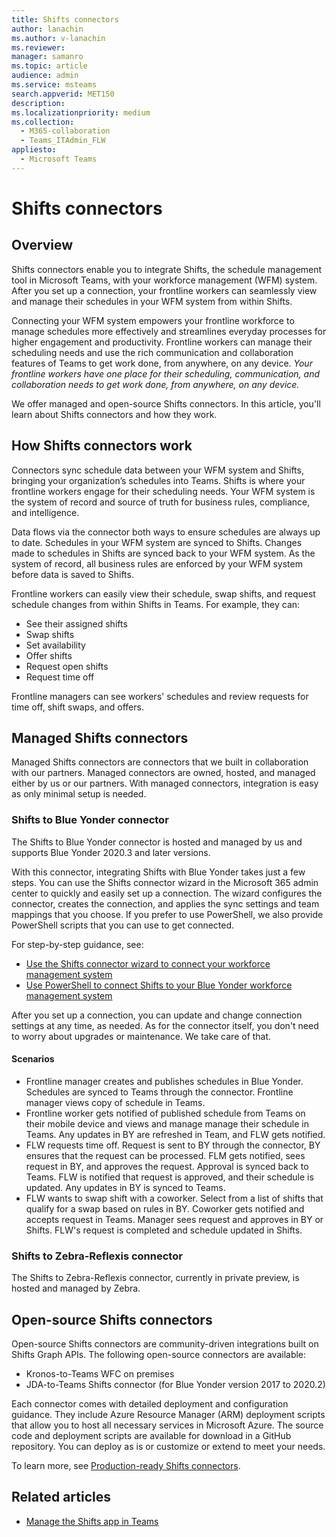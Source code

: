 ```yaml
---
title: Shifts connectors
author: lanachin
ms.author: v-lanachin
ms.reviewer: 
manager: samanro
ms.topic: article
audience: admin
ms.service: msteams
search.appverid: MET150
description: 
ms.localizationpriority: medium
ms.collection: 
  - M365-collaboration
  - Teams_ITAdmin_FLW
appliesto: 
  - Microsoft Teams
---
```


# Shifts connectors

## Overview

Shifts connectors enable you to integrate Shifts, the schedule management tool in Microsoft Teams, with your workforce management (WFM) system. After you set up a connection, your frontline workers can seamlessly view and manage their schedules in your WFM system from within Shifts.

Connecting your WFM system empowers your frontline workforce to manage schedules more effectively and streamlines everyday processes for higher engagement and productivity. Frontline workers can manage their scheduling needs and use the rich communication and collaboration features of Teams to get work done, from anywhere, on any device. *Your frontline workers have one place for their scheduling, communication, and collaboration needs to get work done, from anywhere, on any device.*

We offer managed and open-source Shifts connectors. In this article, you'll learn about Shifts connectors and how they work.

## How Shifts connectors work

Connectors sync schedule data between your WFM system and Shifts, bringing your organization’s schedules into Teams. Shifts is where your frontline workers engage for their scheduling needs. Your WFM system is the system of record and source of truth for business rules, compliance, and intelligence.

Data flows via the connector both ways to ensure schedules are always up to date. Schedules in your WFM system are synced to Shifts. Changes made to schedules in Shifts are synced back to your WFM system. As the system of record, all business rules are enforced by your WFM system before data is saved to Shifts.

Frontline workers can easily view their schedule, swap shifts, and request schedule changes from within Shifts in Teams. For example, they can:

- See their assigned shifts
- Swap shifts
- Set availability
- Offer shifts
- Request open shifts
- Request time off

Frontline managers can see workers' schedules and review requests for time off, shift swaps, and offers.

## Managed Shifts connectors

Managed Shifts connectors are connectors that we built in collaboration with our partners. Managed connectors are owned, hosted, and managed either by us or our partners. With managed connectors, integration is easy as only minimal setup is needed.

### Shifts to Blue Yonder connector

The Shifts to Blue Yonder connector is hosted and managed by us and supports Blue Yonder 2020.3 and later versions.

With this connector, integrating Shifts with Blue Yonder takes just a few steps.  You can use the Shifts connector wizard in the Microsoft 365 admin center to quickly and easily set up a connection. The wizard configures the connector, creates the connection, and applies the sync settings and team mappings that you choose. If you prefer to use PowerShell, we also provide PowerShell scripts that you can use to get connected.

For step-by-step guidance, see:

- [Use the Shifts connector wizard to connect your workforce management system](shifts-connector-wizard.md)
- [Use PowerShell to connect Shifts to your Blue Yonder workforce management system](shifts-connector-blue-yonder-powershell-setup.md)

After you set up a connection, you can update and change connection settings at any time, as needed. As for the connector itself, you don't need to worry about upgrades or maintenance. We take care of that.

#### Scenarios

- Frontline manager creates and publishes schedules in Blue Yonder. Schedules are synced to Teams through the connector. Frontline manager views copy of schedule in Teams.
- Frontline worker gets notified of published schedule from Teams on their mobile device and views and manage manage their schedule in Teams. Any updates in BY are refreshed in Team, and FLW gets notified.
- FLW requests time off. Request is sent to BY through the connector, BY ensures that the request can be processed. FLM gets notified, sees request in BY, and approves the request. Approval is synced back to Teams. FLW is notified that request is approved, and their schedule is updated. 
Any updates in BY is synced to Teams.
- FLW wants to swap shift with a coworker. Select from a list of shifts that qualify for a swap based on rules in BY. Coworker gets notified and accepts request in Teams. Manager sees request and approves in BY or Shifts. FLW's request is completed and schedule updated in Shifts.

### Shifts to Zebra-Reflexis connector

The Shifts to Zebra-Reflexis connector, currently in private preview, is hosted and managed by Zebra.

## Open-source Shifts connectors

Open-source Shifts connectors are community-driven integrations built on Shifts Graph APIs. The following open-source connectors are available:

- Kronos-to-Teams WFC on premises
- JDA-to-Teams Shifts connector (for Blue Yonder version 2017 to 2020.2)

Each connector comes with detailed deployment and configuration guidance. They include Azure Resource Manager (ARM) deployment scripts that allow you to host all necessary services in Microsoft Azure. The source code and deployment scripts are available for download in a GitHub repository. You can deploy as is or customize or extend to meet your needs.

To learn more, see [Production-ready Shifts connectors](/microsoftteams/platform/samples/shifts-wfm-connectors).

## Related articles

- [Manage the Shifts app in Teams](manage-the-shifts-app-for-your-organization-in-teams.md)
